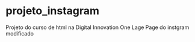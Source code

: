 # projeto_instagram
Projeto do curso de html na Digital Innovation One
Lage Page do instgram modificado
